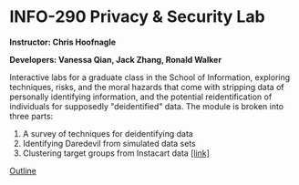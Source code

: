 # INFO-290 Privacy &amp; Security Lab
**Instructor: Chris Hoofnagle**

**Developers: Vanessa Qian, Jack Zhang, Ronald Walker**

Interactive labs for a graduate class in the School of Information, exploring techniques, risks, and the moral hazards that come with stripping data of personally identifying information, and the potential reidentification of individuals for supposedly "deidentified" data. The module is broken into three parts:


1. A survey of techniques for deidentifying data
2. Identifying Daredevil from simulated data sets
3. Clustering target groups from Instacart data [[link]](http://datahub.berkeley.edu/user-redirect/interact?account=ds-modules&repo=INFO-290&branch=master&path=instacart_profiling/Identifying%20Groups%20of%20People%20Using%20Instacart%20Data.ipynb
)


[Outline](https://docs.google.com/a/berkeley.edu/presentation/d/1OGg0tbhfkmxAi9XfY9Xho08lHdyoyQlVl_iwlgnnZMU/edit?usp=sharing)

